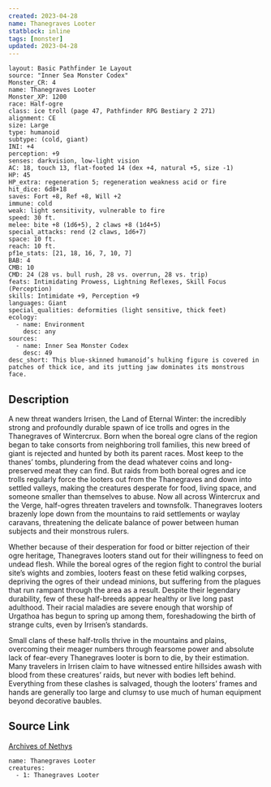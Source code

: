 ```yaml
---
created: 2023-04-28
name: Thanegraves Looter
statblock: inline
tags: [monster]
updated: 2023-04-28
---
```

```statblock
layout: Basic Pathfinder 1e Layout
source: "Inner Sea Monster Codex"
Monster_CR: 4
name: Thanegraves Looter
Monster_XP: 1200
race: Half-ogre
class: ice troll (page 47, Pathfinder RPG Bestiary 2 271)
alignment: CE
size: Large
type: humanoid
subtype: (cold, giant)
INI: +4
perception: +9
senses: darkvision, low-light vision
AC: 18, touch 13, flat-footed 14 (dex +4, natural +5, size -1)
HP: 45
HP_extra: regeneration 5; regeneration weakness acid or fire
hit_dice: 6d8+18
saves: Fort +8, Ref +8, Will +2
immune: cold
weak: light sensitivity, vulnerable to fire
speed: 30 ft.
melee: bite +8 (1d6+5), 2 claws +8 (1d4+5)
special_attacks: rend (2 claws, 1d6+7)
space: 10 ft.
reach: 10 ft.
pf1e_stats: [21, 18, 16, 7, 10, 7]
BAB: 4
CMB: 10
CMD: 24 (28 vs. bull rush, 28 vs. overrun, 28 vs. trip)
feats: Intimidating Prowess, Lightning Reflexes, Skill Focus (Perception)
skills: Intimidate +9, Perception +9
languages: Giant
special_qualities: deformities (light sensitive, thick feet)
ecology:
  - name: Environment
    desc: any
sources:
  - name: Inner Sea Monster Codex
    desc: 49
desc_short: This blue-skinned humanoid’s hulking figure is covered in patches of thick ice, and its jutting jaw dominates its monstrous face.
```
## Description
A new threat wanders Irrisen, the Land of Eternal Winter: the incredibly strong and profoundly durable spawn of ice trolls and ogres in the Thanegraves of Wintercrux. Born when the boreal ogre clans of the region began to take consorts from neighboring troll families, this new breed of giant is rejected and hunted by both its parent races. Most keep to the thanes’ tombs, plundering from the dead whatever coins and long-preserved meat they can find. But raids from both boreal ogres and ice trolls regularly force the looters out from the Thanegraves and down into settled valleys, making the creatures desperate for food, living space, and someone smaller than themselves to abuse. Now all across Wintercrux and the Verge, half-ogres threaten travelers and townsfolk. Thanegraves looters brazenly lope down from the mountains to raid settlements or waylay caravans, threatening the delicate balance of power between human subjects and their monstrous rulers.

Whether because of their desperation for food or bitter rejection of their ogre heritage, Thanegraves looters stand out for their willingness to feed on undead flesh. While the boreal ogres of the region fight to control the burial site’s wights and zombies, looters feast on these fetid walking corpses, depriving the ogres of their undead minions, but suffering from the plagues that run rampant through the area as a result. Despite their legendary durability, few of these half-breeds appear healthy or live long past adulthood. Their racial maladies are severe enough that worship of Urgathoa has begun to spring up among them, foreshadowing the birth of strange cults, even by Irrisen’s standards.

Small clans of these half-trolls thrive in the mountains and plains, overcoming their meager numbers through fearsome power and absolute lack of fear-every Thanegraves looter is born to die, by their estimation. Many travelers in Irrisen claim to have witnessed entire hillsides awash with blood from these creatures’ raids, but never with bodies left behind. Everything from these clashes is salvaged, though the looters’ frames and hands are generally too large and clumsy to use much of human equipment beyond decorative baubles.
## Source Link
[Archives of Nethys](https://aonprd.com/MonsterDisplay.aspx?ItemName=Thanegraves%20Looter)
```encounter-table
name: Thanegraves Looter
creatures:
  - 1: Thanegraves Looter
```
